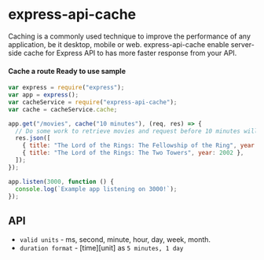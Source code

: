 # express-api-cache

Caching is a commonly used technique to improve the performance of any application, be it desktop, mobile or web.
express-api-cache enable server-side cache for Express API to has more faster response from your API.

#### Cache a route Ready to use sample

```js
var express = require("express");
var app = express();
var cacheService = require("express-api-cache");
var cache = cacheService.cache;

app.get("/movies", cache("10 minutes"), (req, res) => {
  // Do some work to retrieve movies and request before 10 minutes will get movies from cache
  res.json([
    { title: "The Lord of the Rings: The Fellowship of the Ring", year: 2001 },
    { title: "The Lord of the Rings: The Two Towers", year: 2002 },
  ]);
});

app.listen(3000, function () {
  console.log(`Example app listening on 3000!`);
});
```

## API

- `valid units` - ms, second, minute, hour, day, week, month.
- `duration format` - [time][unit] as `5 minutes, 1 day`

